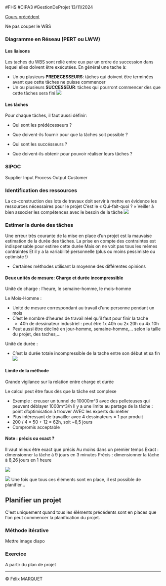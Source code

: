 #FHS #CIPA3 #GestionDeProjet
13/11/2024

[Cours précédent](Gestion%20de%20projet%20Cours%201.md)

Ne pas couper le WBS

### Diagramme en Réseau (PERT ou LWW)
#### Les liaisons
Les taches du WBS sont relié entre eux par un ordre de succession dans lequel elles doivent être exécutées.
En général une tache à:
- Un ou plusieurs **PREDECESSEURS**: tâches qui doivent être terminées avant que cette tâches ne puisse commencer
- Un ou plusieurs **SUCCESSEUR**: tâches qui pourront commencer dès que cette tâches sera fini
![](https://cdn.breizhhardware.fr/FAKA3/vACiCoWe84.png/raw)
#### Les tâches
Pour chaque tâches, il faut aussi définir:
- Qui sont les prédécesseurs ?
- Que doivent-ils fournir pour que la tâches soit possible ?

- Qui sont les succésseurs ?
- Que doivent-ils obtenir pour pouvoir réaliser leurs tâches ?

### SIPOC
Supplier Input Process Output Customer

### Identification des ressources
La co-construction des lots de travaux doit servir à mettre en évidence les ressources nécessaires pour le projet
C’est le « Qui-fait-quoi ? »
Veiller à bien associer les compétences avec le besoin de la tâche
![](https://cdn.breizhhardware.fr/FAKA3/BEgUNAgA31.png/raw)

### Estimer la durée des tâches
Une erreur très courante de la mise en place d’un projet est la mauvaise estimation de la durée des tâches.
La prise en compte des contraintes est indispensable pour estime cette durée
Mais on ne voit pas tous les mêmes contraintes
Et il y a la variabilité personnelle (plus ou moins pessimiste ou optimiste !)
- Certaines méthodes utilisant la moyenne des différentes opinions
#### Deux unités de mesure: Charge et durée incompressible
Unité de charge : l’heure, le semaine-homme, le mois-homme

Le Mois-Homme :
- Unité de mesure correspondant au travail d’une personne pendant un mois
- C’est le nombre d’heures de travail réel qu’il faut pour finir la tache
	- 40h de dessinateur industriel : peut être 1x 40h ou 2x 20h ou 4x 10h
- Peut aussi être décliné en jour-homme, semaine-homme,… selon la taille du projet, des taches,…

Unité de durée :
- C’est la durée totale incompressible de la tache entre son début et sa fin
![](https://cdn.breizhhardware.fr/FAKA3/SEcoCUpI44.png/raw)
#### Limite de la méthode
Grande vigilance sur la relation entre charge et durée

Le calcul peut être faux dès que la tâche est complexe
- Exemple : creuser un tunnel de 10000m^3 avec des pelleteuses qui peuvent déblayer 1000m^3/h
Il y a une limite au partage de la tâche : point d’optimisation à trouver AVEC les experts du métier
- Plus intéressant de travailler avec 4 dessinateurs = 1 par produit
- 200 / 4 = 50 + 12 = 62h, soit ~8,5 jours
- Compromis acceptable
#### Note : précis ou exact ?
Il vaut mieux être exact que précis
Au moins dans un premier temps
Exact : dimensionner la tâche à 9 jours en 3 minutes
Précis : dimensionner la tâche à 8,26 jours en 1 heure

![](https://cdn.breizhhardware.fr/FAKA3/lAkIvOpo39.png/raw)

![](https://cdn.breizhhardware.fr/FAKA3/nuBASuYI16.png/raw)
Une fois que tous ces éléments sont en place, il est possible de planifier…
## Planifier un projet
C'est uniquement quand tous les éléments précédents sont en places que l'on peut commencer la planification du projet.
### Méthode itérative
Mettre image diapo
### Exercice
A partir du plan de projet 

---
&copy; Félix MARQUET